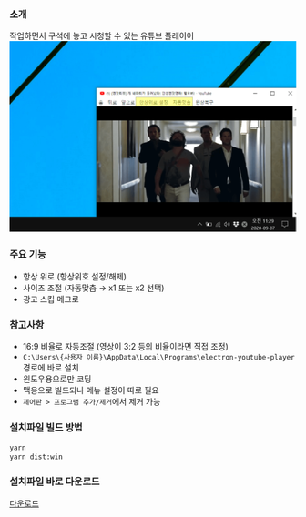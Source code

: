 ### 소개
작업하면서 구석에 놓고 시청할 수 있는 유튜브 플레이어
![캡쳐](./capture.png)

### 주요 기능
 - 항상 위로 (항상위호 설정/해제)
 - 사이즈 조절 (자동맞춤 → x1 또는 x2 선택)
 - 광고 스킵 메크로

### 참고사항
 - 16:9 비율로 자동조절 (영상이 3:2 등의 비율이라면 직접 조정)
 - `C:\Users\{사용자 이름}\AppData\Local\Programs\electron-youtube-player` 경로에 바로 설치
 - 윈도우용으로만 코딩
 - 맥용으로 빌드되나 메뉴 설정이 따로 필요
 - `제어판 > 프로그램 추가/제거`에서 제거 가능

### 설치파일 빌드 방법
```
yarn
yarn dist:win
```

### 설치파일 바로 다운로드
[다운로드](https://github.com/JoonDong2/electron-youtube-player/raw/master/dist/electron-youtube-player%20Setup%200.1.3.exe)